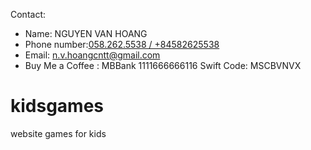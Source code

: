 Contact: 
- Name: NGUYEN VAN HOANG
- Phone number:[058.262.5538 / +84582625538](tel:84582625538)
- Email: [n.v.hoangcntt@gmail.com](mailto:n.v.hoangcntt@gmail.com)
- Buy Me a Coffee : MBBank 1111666666116 Swift Code: MSCBVNVX

# kidsgames
website games for kids 


